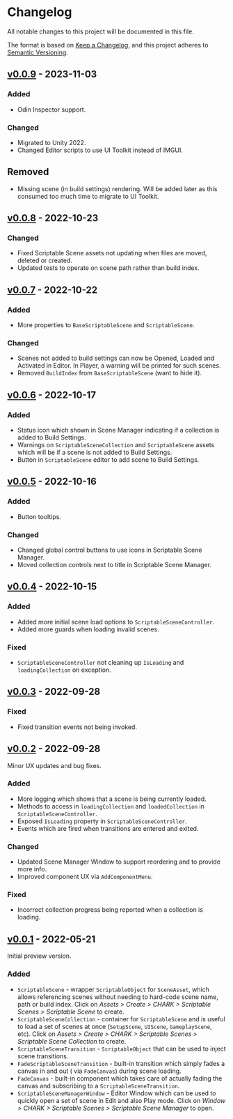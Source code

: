 ﻿# Changelog

All notable changes to this project will be documented in this file.

The format is based on [Keep a Changelog](https://keepachangelog.com/en/1.0.0/), and this project
adheres to [Semantic Versioning](https://semver.org/spec/v2.0.0.html).

## [v0.0.9](https://github.com/chark/scriptable-scenes/compare/v0.0.8...v0.0.9) - 2023-11-03

### Added

- Odin Inspector support.

### Changed

- Migrated to Unity 2022.
- Changed Editor scripts to use UI Toolkit instead of IMGUI.

## Removed

- Missing scene (in build settings) rendering. Will be added later as this consumed too much time to migrate to UI Toolkit.

## [v0.0.8](https://github.com/chark/scriptable-scenes/compare/v0.0.7...v0.0.8) - 2022-10-23

### Changed

- Fixed Scriptable Scene assets not updating when files are moved, deleted or created.
- Updated tests to operate on scene path rather than build index.

## [v0.0.7](https://github.com/chark/scriptable-scenes/compare/v0.0.6...v0.0.7) - 2022-10-22

### Added

- More properties to `BaseScriptableScene` and `ScriptableScene`.

### Changed

- Scenes not added to build settings can now be Opened, Loaded and Activated in Editor. In Player, a
  warning will be printed for such scenes.
- Removed `BuildIndex` from `BaseScriptableScene` (want to hide it).

## [v0.0.6](https://github.com/chark/scriptable-scenes/compare/v0.0.5...v0.0.6) - 2022-10-17

### Added

- Status icon which shown in Scene Manager indicating if a collection is added to Build Settings.
- Warnings on `ScriptableSceneCollection` and `ScriptableScene` assets which will be if a scene is
  not added to Build Settings.
- Button in `ScriptableScene` editor to add scene to Build Settings.

## [v0.0.5](https://github.com/chark/scriptable-scenes/compare/v0.0.4...v0.0.5) - 2022-10-16

### Added

- Button tooltips.

### Changed

- Changed global control buttons to use icons in Scriptable Scene Manager.
- Moved collection controls next to title in Scriptable Scene Manager.

## [v0.0.4](https://github.com/chark/scriptable-scenes/compare/v0.0.3...v0.0.4) - 2022-10-15

### Added

- Added more initial scene load options to `ScriptableSceneController`.
- Added more guards when loading invalid scenes.

### Fixed

- `ScriptableSceneController` not cleaning up `IsLoading` and `loadingCollection` on exception.

## [v0.0.3](https://github.com/chark/scriptable-scenes/compare/v0.0.2...v0.0.3) - 2022-09-28

### Fixed

- Fixed transition events not being invoked.

## [v0.0.2](https://github.com/chark/scriptable-scenes/compare/v0.0.1...v0.0.2) - 2022-09-28

Minor UX updates and bug fixes.

### Added

- More logging which shows that a scene is being currently loaded.
- Methods to access in `loadingCollection` and `loadedCollection` in `ScriptableSceneController`.
- Exposed `IsLoading` property in `ScriptableSceneController`.
- Events which are fired when transitions are entered and exited.

### Changed

- Updated Scene Manager Window to support reordering and to provide more info.
- Improved component UX via `AddComponentMenu`.

### Fixed

- Incorrect collection progress being reported when a collection is loading.

## [v0.0.1](https://github.com/chark/scriptable-scenes/compare/v0.0.1) - 2022-05-21

Initial preview version.

### Added

- `ScriptableScene` - wrapper `ScriptableObject` for `SceneAsset`, which allows referencing scenes
  without needing to hard-code scene name, path or build index. Click on _Assets > Create > CHARK >
  Scriptable Scenes > Scriptable Scene_ to create.
- `ScriptableSceneCollection` - container for `ScriptableScene` and is useful to load a set of
  scenes at once (`SetupScene`, `UIScene`, `GameplayScene`, etc). Click on _Assets > Create >
  CHARK > Scriptable Scenes > Scriptable Scene Collection_ to create.
- `ScriptableSceneTransition` - `ScriptableObject` that can be used to inject scene transitions.
- `FadeScriptableSceneTransition` - built-in transition which simply fades a canvas in and out (
  via `FadeCanvas`) during scene loading.
- `FadeCanvas` - built-in component which takes care of actually fading the canvas and subscribing
  to a `ScriptableSceneTransition`.
- `ScriptableSceneManagerWindow` - Editor Window which can be used to quickly open a set of scene in
  Edit and also Play mode. Click on _Window > CHARK > Scriptable Scenes > Scriptable Scene Manager_
  to open.
